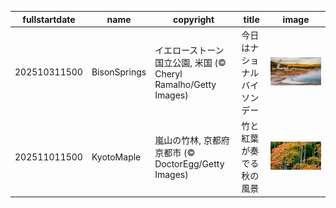 |fullstartdate|name|copyright|title|image|
|--|--|--|--|--|
202510311500|BisonSprings|イエローストーン国立公園, 米国 (© Cheryl Ramalho/Getty Images)|今日はナショナルバイソンデー|![](/ja-JP/2025/11/202510311500BisonSprings.jpg)|
202511011500|KyotoMaple|嵐山の竹林, 京都府 京都市 (© DoctorEgg/Getty Images)|竹と紅葉が奏でる秋の風景|![](/ja-JP/2025/11/202511011500KyotoMaple.jpg)|
